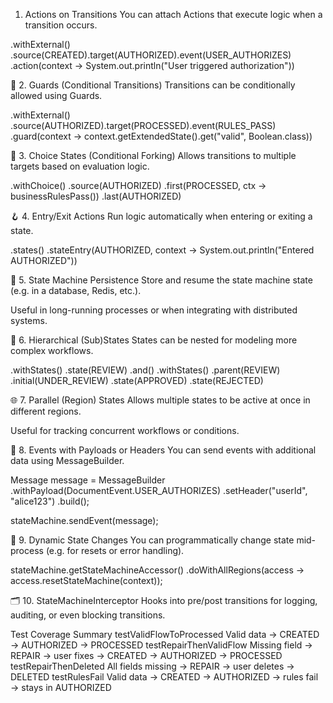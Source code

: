 1. Actions on Transitions
   You can attach Actions that execute logic when a transition occurs.

.withExternal()
.source(CREATED).target(AUTHORIZED).event(USER_AUTHORIZES)
.action(context -> System.out.println("User triggered authorization"))

🧱 2. Guards (Conditional Transitions)
Transitions can be conditionally allowed using Guards.

.withExternal()
.source(AUTHORIZED).target(PROCESSED).event(RULES_PASS)
.guard(context -> context.getExtendedState().get("valid", Boolean.class))

🧠 3. Choice States (Conditional Forking)
Allows transitions to multiple targets based on evaluation logic.

.withChoice()
.source(AUTHORIZED)
.first(PROCESSED, ctx -> businessRulesPass())
.last(AUTHORIZED)

🪝 4. Entry/Exit Actions
Run logic automatically when entering or exiting a state.

.states()
.stateEntry(AUTHORIZED, context -> System.out.println("Entered AUTHORIZED"))

🧰 5. State Machine Persistence
Store and resume the state machine state (e.g. in a database, Redis, etc.).

Useful in long-running processes or when integrating with distributed systems.

🧵 6. Hierarchical (Sub)States
States can be nested for modeling more complex workflows.

.withStates()
.state(REVIEW)
.and()
.withStates()
.parent(REVIEW)
.initial(UNDER_REVIEW)
.state(APPROVED)
.state(REJECTED)

🌐 7. Parallel (Region) States
Allows multiple states to be active at once in different regions.

Useful for tracking concurrent workflows or conditions.

🔄 8. Events with Payloads or Headers
You can send events with additional data using MessageBuilder.

Message<DocumentEvent> message = MessageBuilder
.withPayload(DocumentEvent.USER_AUTHORIZES)
.setHeader("userId", "alice123")
.build();

stateMachine.sendEvent(message);

🧭 9. Dynamic State Changes
You can programmatically change state mid-process (e.g. for resets or error handling).

stateMachine.getStateMachineAccessor()
.doWithAllRegions(access -> access.resetStateMachine(context));

🗂 10. StateMachineInterceptor
Hooks into pre/post transitions for logging, auditing, or even blocking transitions.

Test Coverage Summary
testValidFlowToProcessed	Valid data → CREATED → AUTHORIZED → PROCESSED
testRepairThenValidFlow	Missing field → REPAIR → user fixes → CREATED → AUTHORIZED → PROCESSED
testRepairThenDeleted	All fields missing → REPAIR → user deletes → DELETED
testRulesFail	Valid data → CREATED → AUTHORIZED → rules fail → stays in AUTHORIZED

